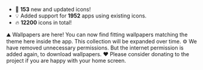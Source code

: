* 🎉 **153** new and updated icons!
* 💡 Added support for **1952** apps using existing icons.
* 🔥 **12200** icons in total!

⛰️ Wallpapers are here! You can now find fitting wallpapers matching the theme here inside the app. This collection will be expanded over time.
⚙️ We have removed unnecessary permissions. But the internet permission is added again, to download wallpapers.
❤️ Please consider donating to the project if you are happy with your home screen.